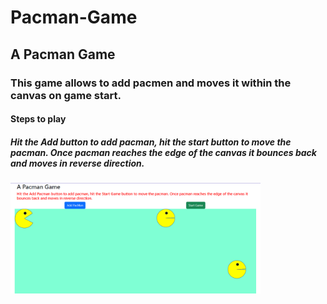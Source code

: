 # Pacman-Game
<div class="container">
      <div>
        <h2>A Pacman Game</h2>
            <h3> This game allows to add pacmen and moves it within the canvas on game start. </h3>
            <h4> Steps to play </h4>   
        <h5 style="font:red">
          Hit the Add button to add pacman, hit the start button to move the
          pacman. Once pacman reaches the edge of the canvas it bounces back and
          moves in reverse direction.
        </h5>
      </div>
      <img src="pacman.png" width ="400px"/>
